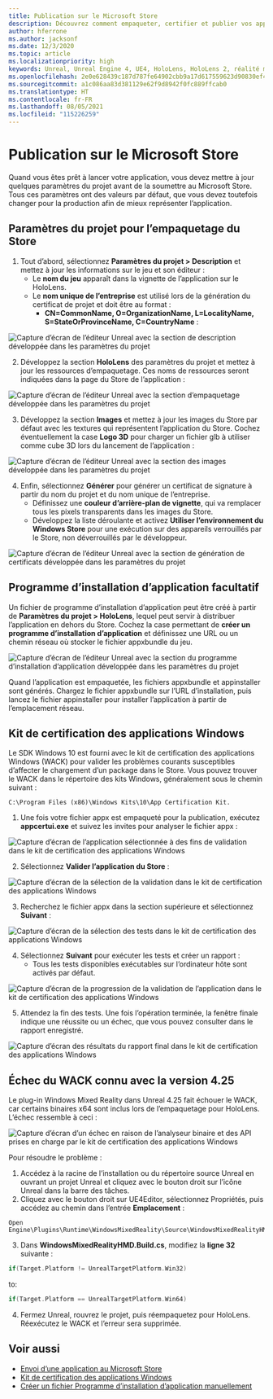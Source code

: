 ```yaml
---
title: Publication sur le Microsoft Store
description: Découvrez comment empaqueter, certifier et publier vos applications de réalité mixte Unreal sur le Microsoft Store.
author: hferrone
ms.author: jacksonf
ms.date: 12/3/2020
ms.topic: article
ms.localizationpriority: high
keywords: Unreal, Unreal Engine 4, UE4, HoloLens, HoloLens 2, réalité mixte, développement, documentation, guides, fonctionnalités, casque de réalité mixte, casque de réalité mixte Windows, casque de réalité virtuelle, publication, distribution, Microsoft Store
ms.openlocfilehash: 2e0e628439c187d787fe64902cbb9a17d617559623d90830ef4a57f6c7b34338
ms.sourcegitcommit: a1c086aa83d381129e62f9d8942f0fc889ffcab0
ms.translationtype: HT
ms.contentlocale: fr-FR
ms.lasthandoff: 08/05/2021
ms.locfileid: "115226259"
---
```

# <a name="publishing-to-the-microsoft-store"></a>Publication sur le Microsoft Store

Quand vous êtes prêt à lancer votre application, vous devez mettre à jour quelques paramètres du projet avant de la soumettre au Microsoft Store. Tous ces paramètres ont des valeurs par défaut, que vous devez toutefois changer pour la production afin de mieux représenter l’application.

## <a name="project-settings-for-the-store-packaging"></a>Paramètres du projet pour l’empaquetage du Store

1. Tout d’abord, sélectionnez **Paramètres du projet > Description** et mettez à jour les informations sur le jeu et son éditeur : 
    * Le **nom du jeu** apparaît dans la vignette de l’application sur le HoloLens.
    * Le **nom unique de l’entreprise**  est utilisé lors de la génération du certificat de projet et doit être au format : 
        * **CN=CommonName, O=OrganizationName, L=LocalityName, S=StateOrProvinceName, C=CountryName** :

![Capture d’écran de l’éditeur Unreal avec la section de description développée dans les paramètres du projet](images/unreal-publishing-img-01.png)

2. Développez la section **HoloLens** des paramètres du projet et mettez à jour les ressources d’empaquetage.  Ces noms de ressources seront indiquées dans la page du Store de l’application :

![Capture d’écran de l’éditeur Unreal avec la section d’empaquetage développée dans les paramètres du projet](images/unreal-publishing-img-02.png)

3. Développez la section **Images** et mettez à jour les images du Store par défaut avec les textures qui représentent l’application du Store.  Cochez éventuellement la case **Logo 3D** pour charger un fichier glb à utiliser comme cube 3D lors du lancement de l’application :

![Capture d’écran de l’éditeur Unreal avec la section des images développée dans les paramètres du projet](images/unreal-publishing-img-03.png)

4. Enfin, sélectionnez **Générer** pour générer un certificat de signature à partir du nom du projet et du nom unique de l’entreprise.  
    * Définissez une **couleur d’arrière-plan de vignette**, qui va remplacer tous les pixels transparents dans les images du Store.
    * Développez la liste déroulante et activez **Utiliser l’environnement du Windows Store** pour une exécution sur des appareils verrouillés par le Store, non déverrouillés par le développeur.

![Capture d’écran de l’éditeur Unreal avec la section de génération de certificats développée dans les paramètres du projet](images/unreal-publishing-img-04.png)

## <a name="optional-app-installer"></a>Programme d’installation d’application facultatif

Un fichier de programme d’installation d’application peut être créé à partir de **Paramètres du projet > HoloLens**, lequel peut servir à distribuer l’application en dehors du Store.  Cochez la case permettant de **créer un programme d’installation d’application** et définissez une URL ou un chemin réseau où stocker le fichier appxbundle du jeu.  

![Capture d’écran de l’éditeur Unreal avec la section du programme d’installation d’application développée dans les paramètres du projet](images/unreal-publishing-img-05.png)

Quand l’application est empaquetée, les fichiers appxbundle et appinstaller sont générés.  Chargez le fichier appxbundle sur l’URL d’installation, puis lancez le fichier appinstaller pour installer l’application à partir de l’emplacement réseau.

## <a name="windows-app-certification-kit"></a>Kit de certification des applications Windows

Le SDK Windows 10 est fourni avec le kit de certification des applications Windows (WACK) pour valider les problèmes courants susceptibles d’affecter le chargement d’un package dans le Store.  Vous pouvez trouver le WACK dans le répertoire des kits Windows, généralement sous le chemin suivant : 

```
C:\Program Files (x86)\Windows Kits\10\App Certification Kit.
```

1. Une fois votre fichier appx est empaqueté pour la publication, exécutez **appcertui.exe** et suivez les invites pour analyser le fichier appx :

![Capture d’écran de l’application sélectionnée à des fins de validation dans le kit de certification des applications Windows](images/unreal-publishing-img-06.png)

2. Sélectionnez **Valider l’application du Store** :

![Capture d’écran de la sélection de la validation dans le kit de certification des applications Windows](images/unreal-publishing-img-07.png)

3. Recherchez le fichier appx dans la section supérieure et sélectionnez **Suivant** :

![Capture d’écran de la sélection des tests dans le kit de certification des applications Windows](images/unreal-publishing-img-08.png)

4. Sélectionnez **Suivant** pour exécuter les tests et créer un rapport :
    * Tous les tests disponibles exécutables sur l’ordinateur hôte sont activés par défaut.

![Capture d’écran de la progression de la validation de l’application dans le kit de certification des applications Windows](images/unreal-publishing-img-09.png)

5. Attendez la fin des tests. Une fois l’opération terminée, la fenêtre finale indique une réussite ou un échec, que vous pouvez consulter dans le rapport enregistré.

![Capture d’écran des résultats du rapport final dans le kit de certification des applications Windows](images/unreal-publishing-img-10.png)

## <a name="known-wack-failure-with-425"></a>Échec du WACK connu avec la version 4.25

Le plug-in Windows Mixed Reality dans Unreal 4.25 fait échouer le WACK, car certains binaires x64 sont inclus lors de l’empaquetage pour HoloLens. L’échec ressemble à ceci :

![Capture d’écran d’un échec en raison de l’analyseur binaire et des API prises en charge par le kit de certification des applications Windows](images/unreal-publishing-img-11.png)

Pour résoudre le problème :
1. Accédez à la racine de l’installation ou du répertoire source Unreal en ouvrant un projet Unreal et cliquez avec le bouton droit sur l’icône Unreal dans la barre des tâches.
2. Cliquez avec le bouton droit sur UE4Editor, sélectionnez Propriétés, puis accédez au chemin dans l’entrée **Emplacement** :

```
Open Engine\Plugins\Runtime\WindowsMixedReality\Source\WindowsMixedRealityHMD\WindowsMixedRealityHMD.Build.cs.
```

3. Dans **WindowsMixedRealityHMD.Build.cs**, modifiez la **ligne 32** suivante :

```cpp
if(Target.Platform != UnrealTargetPlatform.Win32)
```

to:

```cpp
if(Target.Platform == UnrealTargetPlatform.Win64)

```

4. Fermez Unreal, rouvrez le projet, puis réempaquetez pour HoloLens.  Réexécutez le WACK et l’erreur sera supprimée. 

## <a name="see-also"></a>Voir aussi

* [Envoi d’une application au Microsoft Store](../../distribute/submitting-an-app-to-the-microsoft-store.md)
* [Kit de certification des applications Windows](https://developer.microsoft.com/windows/downloads/app-certification-kit)
* [Créer un fichier Programme d’installation d’application manuellement](/windows/msix/app-installer/how-to-create-appinstaller-file)